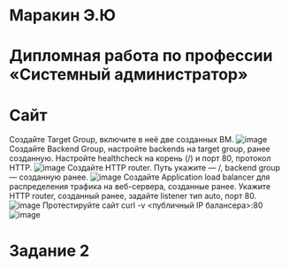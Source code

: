# Маракин Э.Ю
# Дипломная работа по профессии «Системный администратор»
# Сайт
Создайте Target Group, включите в неё две созданных ВМ.
![image](https://github.com/user-attachments/assets/6afcdba1-b99d-4a89-bcae-4e90258f3fdd)
Создайте Backend Group, настройте backends на target group, ранее созданную. Настройте healthcheck на корень (/) и порт 80, протокол HTTP.
![image](https://github.com/user-attachments/assets/3c2c117f-0cb2-48f5-bd82-295506681ebf)
Создайте HTTP router. Путь укажите — /, backend group — созданную ранее.
![image](https://github.com/user-attachments/assets/9dd94bcb-7ff2-45f8-bd29-df860d7b540d)
Создайте Application load balancer для распределения трафика на веб-сервера, созданные ранее. Укажите HTTP router, созданный ранее, задайте listener тип auto, порт 80.
![image](https://github.com/user-attachments/assets/6d4ac7a0-4425-4314-827e-2bdad79838ef)
Протестируйте сайт curl -v <публичный IP балансера>:80
![image](https://github.com/user-attachments/assets/bcac9248-ae13-476d-9059-532e91f1d932)




# Задание 2




